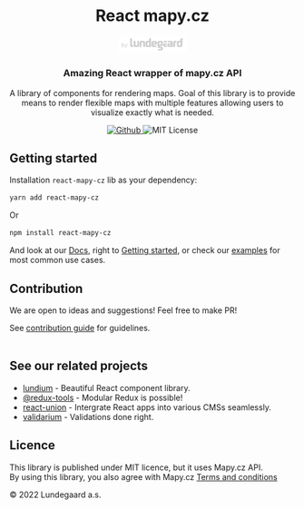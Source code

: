 <h1 align="center">
    React mapy.cz
</h1>

<p align="center">
  <a href="https://lundegaard.eu">
    <img alt="by Lundegaard" src="./by-lundegaard.png" width="120" />
  </a>
</p>

<h3 align="center">
Amazing React wrapper of mapy.cz API
</h3>

<p align="center">
A library of components for rendering maps. Goal of this library is to provide means to render flexible maps with multiple features allowing users to visualize exactly what is needed.
</p>

<p align="center">
  <a href="https://github.com/lundegaard/react-mapy-cz">
    <img src="https://flat.badgen.net/badge/-/github?icon=github&label" alt="Github" />
  </a>

   <img src="https://flat.badgen.net/badge/license/MIT/blue" alt="MIT License" />
</p>

## Getting started

Installation `react-mapy-cz` lib as your dependency:

```bash
yarn add react-mapy-cz
```

Or

```bash
npm install react-mapy-cz
```

And look at our [Docs](https://lundegaard.github.io/react-mapy-cz/), right to [Getting started](https://lundegaard.github.io/react-mapy-cz/docs/getting-started), or check our [examples](https://lundegaard.github.io/react-mapy-cz/docs/Examples/01-static-map-with-one-marker) for most common use cases.

## Contribution

We are open to ideas and suggestions! Feel free to make PR!

See
[contribution guide](https://github.com/lundegaard/react-mapy-cz/blob/main/CONTRIBUTING.md)
for guidelines. <br /> <br />

## See our related projects

- [lundium](https://github.com/lundegaard/lundium) - Beautiful React component library.
- [@redux-tools](https://github.com/lundegaard/redux-tools) - Modular
  Redux is possible!
- [react-union](https://github.com/lundegaard/react-union) -
  Intergrate React apps into various CMSs seamlessly.
- [validarium](https://github.com/lundegaard/validarium) - Validations
  done right.

## Licence

This library is published under MIT licence, but it uses Mapy.cz API.<br>
By using this library, you also agree with Mapy.cz [Terms and conditions](http://api.mapy.cz/#pact)

© 2022 Lundegaard a.s.
